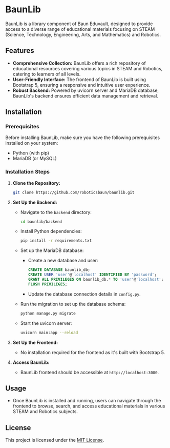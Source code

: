 # BaunLib

BaunLib is a library component of Baun Eduvault, designed to provide access to a diverse range of educational materials focusing on STEAM (Science, Technology, Engineering, Arts, and Mathematics) and Robotics.

## Features

- **Comprehensive Collection:** BaunLib offers a rich repository of educational resources covering various topics in STEAM and Robotics, catering to learners of all levels.
- **User-Friendly Interface:** The frontend of BaunLib is built using Bootstrap 5, ensuring a responsive and intuitive user experience.
- **Robust Backend:** Powered by uvicorn server and MariaDB database, BaunLib's backend ensures efficient data management and retrieval.

## Installation

### Prerequisites

Before installing BaunLib, make sure you have the following prerequisites installed on your system:

- Python (with pip)
- MariaDB (or MySQL)

### Installation Steps

1. **Clone the Repository:**

    ```bash
    git clone https://github.com/roboticsbaun/baunlib.git
    ```

2. **Set Up the Backend:**

    - Navigate to the `backend` directory:

        ```bash
        cd baunlib/backend
        ```

    - Install Python dependencies:

        ```bash
        pip install -r requirements.txt
        ```

    - Set up the MariaDB database:

        - Create a new database and user:

            ```sql
            CREATE DATABASE baunlib_db;
            CREATE USER 'user'@'localhost' IDENTIFIED BY 'password';
            GRANT ALL PRIVILEGES ON baunlib_db.* TO 'user'@'localhost';
            FLUSH PRIVILEGES;
            ```

        - Update the database connection details in `config.py`.

    - Run the migration to set up the database schema:

        ```bash
        python manage.py migrate
        ```

    - Start the uvicorn server:

        ```bash
        uvicorn main:app --reload
        ```

3. **Set Up the Frontend:**

    - No installation required for the frontend as it's built with Bootstrap 5.

4. **Access BaunLib:**

    - BaunLib frontend should be accessible at `http://localhost:3000`.

## Usage

- Once BaunLib is installed and running, users can navigate through the frontend to browse, search, and access educational materials in various STEAM and Robotics subjects.

## License

This project is licensed under the [MIT License](LICENSE).
